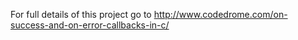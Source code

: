 For full details of this project go to
http://www.codedrome.com/on-success-and-on-error-callbacks-in-c/

